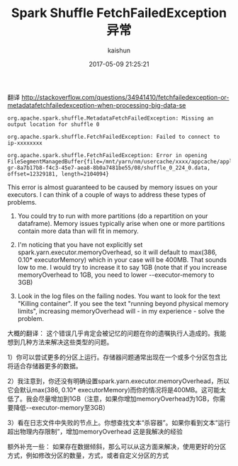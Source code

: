 ﻿---
title: Spark Shuffle FetchFailedException异常
date: 2017-05-09 21:25:21
tags: [spark]
categories: [大数据,spark]
author: kaishun
id: 61
permalink: spark-fetchfailedException
---

翻译 
http://stackoverflow.com/questions/34941410/fetchfailedexception-or-metadatafetchfailedexception-when-processing-big-data-se  

```
org.apache.spark.shuffle.MetadataFetchFailedException: Missing an output location for shuffle 0

org.apache.spark.shuffle.FetchFailedException: Failed to connect to ip-xxxxxxxx

org.apache.spark.shuffle.FetchFailedException: Error in opening FileSegmentManagedBuffer{file=/mnt/yarn/nm/usercache/xxxx/appcache/application_1450751731124_8446/blockm
gr-8a7b17b8-f4c3-45e7-aea8-8b0a7481be55/08/shuffle_0_224_0.data, offset=12329181, length=2104094}
```
<!-- more -->
This error is almost guaranteed to be caused by memory issues on your executors. I can think of a couple of ways to address these types of problems.

1) You could try to run with more partitions (do a repartition on your dataframe). Memory issues typically arise when one or more partitions contain more data than will fit in memory.

2) I'm noticing that you have not explicitly set spark.yarn.executor.memoryOverhead, so it will default to max(386, 0.10* executorMemory) which in your case will be 400MB. That sounds low to me. I would try to increase it to say 1GB (note that if you increase memoryOverhead to 1GB, you need to lower --executor-memory to 3GB)

3) Look in the log files on the failing nodes. You want to look for the text "Killing container". If you see the text "running beyond physical memory limits", increasing memoryOverhead will - in my experience - solve the problem.

大概的翻译：
这个错误几乎肯定会被记忆的问题在你的遗嘱执行人造成的。我能想到几种方法来解决这些类型的问题。

1）你可以尝试更多的分区上运行。存储器问题通常出现在一个或多个分区包含比将适合存储器更多的数据。

2）我注意到，你还没有明确设置spark.yarn.executor.memoryOverhead，所以它会默认max(386, 0.10* executorMemory)而你的情况将是400MB。这可能太低了。我会尽量增加到1GB（注意，如果你增加memoryOverhead为1GB，你需要降低--executor-memory至3GB）

3）看在日志文件中失败的节点上。你想查找文本“杀容器”。如果你看到文本“运行超出物理内存限制”，增加memoryOverhead   这是我解决的经验  



额外补充一些： 如果存在数据倾斜，那么可以从这方面来解决，使用更好的分区方式，例如修改分区的数量，方式，或者自定义分区的方式
